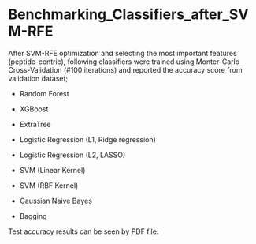 # Benchmarking_Classifiers_after_SVM-RFE
After SVM-RFE optimization and selecting the most important features (peptide-centric), following classifiers were trained using Monter-Carlo Cross-Validation (#100 iterations) and reported the accuracy score from validation dataset;
* Random Forest 

* XGBoost 

* ExtraTree 

* Logistic Regression (L1, Ridge regression) 

* Logistic Regression (L2, LASSO) 

* SVM (Linear Kernel) 

* SVM (RBF Kernel) 

* Gaussian Naive Bayes 

* Bagging 

Test accuracy results can be seen by PDF file.

